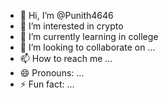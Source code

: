- 👋 Hi, I’m @Punith4646
- 👀 I’m interested in crypto 
- 🌱 I’m currently learning in college
- 💞️ I’m looking to collaborate on ...
- 📫 How to reach me ...
- 😄 Pronouns: ...
- ⚡ Fun fact: ...

<!---
Punith4646/Punith4646 is a ✨ special ✨ repository because its `README.md` (this file) appears on your GitHub profile.
You can click the Preview link to take a look at your changes.
--->
